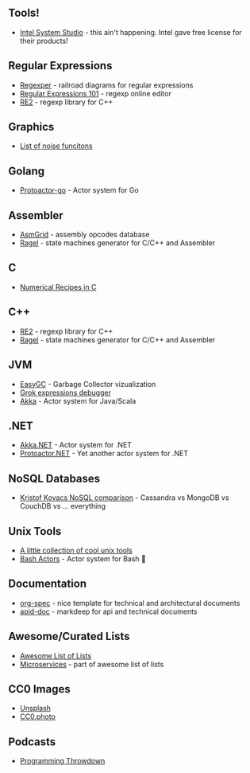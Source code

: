 ## Tools!
- [Intel System Studio](https://software.intel.com/en-us/system-studio/choose-download) - this ain't happening. Intel gave free license for their products!
## Regular Expressions
- [Regexper](https://regexper.com) - railroad diagrams for regular expressions
- [Regular Expressions 101](https://regex101.com) - regexp online editor
- [RE2](https://github.com/google/re2) - regexp library for C++

## Graphics
- [List of noise funcitons](https://gist.github.com/patriciogonzalezvivo/670c22f3966e662d2f83)

## Golang
- [Protoactor-go](https://github.com/AsynkronIT/protoactor-go) - Actor system for Go

## Assembler
- [AsmGrid](https://kobalicek.com/asmgrid/) - assembly opcodes database
- [Ragel](http://www.colm.net/open-source/ragel/) - state machines generator for C/C++ and Assembler

## C
- [Numerical Recipes in C](http://www.cec.uchile.cl/cinetica/pcordero/MC_libros/NumericalRecipesinC.pdf)

## C++
- [RE2](https://github.com/google/re2) - regexp library for C++
- [Ragel](http://www.colm.net/open-source/ragel/) - state machines generator for C/C++ and Assembler

## JVM
- [EasyGC](http://www.gceasy.io) - Garbage Collector vizualization
- [Grok expressions debugger](https://grokdebug.herokuapp.com)
- [Akka](https://akka.io) - Actor system for Java/Scala

## .NET
- [Akka.NET](http://getakka.net) - Actor system for .NET
- [Protoactor.NET](https://github.com/AsynkronIT/protoactor-dotnet) - Yet another actor system for .NET


## NoSQL Databases
- [Kristof Kovacs NoSQL comparison](https://kkovacs.eu/cassandra-vs-mongodb-vs-couchdb-vs-redis) - Cassandra vs MongoDB vs CouchDB vs ... everything


## Unix Tools
- [A little collection of cool unix tools](https://kkovacs.eu/cool-but-obscure-unix-tools)
- [Bash Actors](http://asfarley.github.io/bashactors/) - Actor system for Bash 🤯

## Documentation
- [org-spec](https://github.com/thi-ng/org-spec) - nice template for technical and architectural documents
- [apid-doc](https://casual-effects.com/markdeep/apidoc.md.html) - markdeep for api and technical documents

## Awesome/Curated Lists
- [Awesome List of Lists](https://github.com/sindresorhus/awesome)
- [Microservices](https://github.com/mfornos/awesome-microservices) - part of awesome list of lists

## CC0 Images
- [Unsplash](https://unsplash.com)
- [CC0.photo](https://cc0.photo)


## Podcasts

- [Programming Throwdown](http://www.programmingthrowdown.com/)